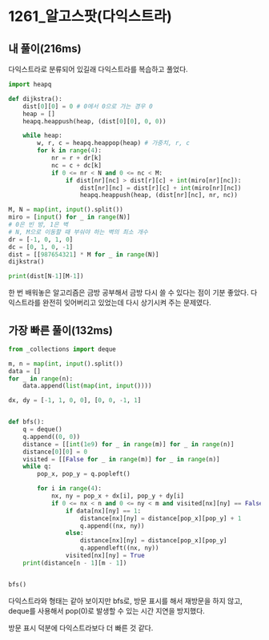 # 1261_알고스팟(다익스트라)

## 내 풀이(216ms)

다익스트라로 분류되어 있길래 다익스트라를 복습하고 풀었다.

```python
import heapq

def dijkstra():
    dist[0][0] = 0 # 0에서 0으로 가는 경우 0
    heap = []
    heapq.heappush(heap, (dist[0][0], 0, 0))

    while heap:
        w, r, c = heapq.heappop(heap) # 가중치, r, c
        for k in range(4):
            nr = r + dr[k]
            nc = c + dc[k]
            if 0 <= nr < N and 0 <= nc < M:
                if dist[nr][nc] > dist[r][c] + int(miro[nr][nc]):
                    dist[nr][nc] = dist[r][c] + int(miro[nr][nc])
                    heapq.heappush(heap, (dist[nr][nc], nr, nc))

M, N = map(int, input().split())
miro = [input() for _ in range(N)]
# 0은 빈 방, 1은 벽
# N, M으로 이동할 때 부숴야 하는 벽의 최소 개수
dr = [-1, 0, 1, 0]
dc = [0, 1, 0, -1]
dist = [[987654321] * M for _ in range(N)]
dijkstra()

print(dist[N-1][M-1])
```

한 번 배워놓은 알고리즘은 금방 공부해서 금방 다시 쓸 수 있다는 점이 기분 좋았다. 다익스트라를 완전히 잊어버리고 있었는데 다시 상기시켜 주는 문제였다.



## 가장 빠른 풀이(132ms)

```python
from _collections import deque

m, n = map(int, input().split())
data = []
for _ in range(n):
    data.append(list(map(int, input())))

dx, dy = [-1, 1, 0, 0], [0, 0, -1, 1]


def bfs():
    q = deque()
    q.append((0, 0))
    distance = [[int(1e9) for _ in range(m)] for _ in range(n)]
    distance[0][0] = 0
    visited = [[False for _ in range(m)] for _ in range(n)]
    while q:
        pop_x, pop_y = q.popleft()

        for i in range(4):
            nx, ny = pop_x + dx[i], pop_y + dy[i]
            if 0 <= nx < n and 0 <= ny < m and visited[nx][ny] == False:
                if data[nx][ny] == 1:
                    distance[nx][ny] = distance[pop_x][pop_y] + 1
                    q.append((nx, ny))
                else:
                    distance[nx][ny] = distance[pop_x][pop_y]
                    q.appendleft((nx, ny))
                visited[nx][ny] = True
    print(distance[n - 1][m - 1])


bfs()
```

다익스트라와 형태는 같아 보이지만 bfs로, 방문 표시를 해서 재방문을 하지 않고, deque를 사용해서 pop(0)로 발생할 수 있는 시간 지연을 방지했다.

방문 표시 덕분에 다익스트라보다 더 빠른 것 같다. 